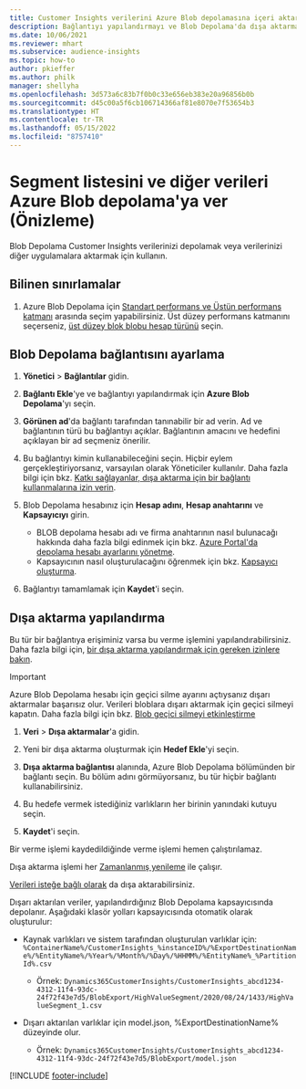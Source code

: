 ```yaml
---
title: Customer Insights verilerini Azure Blob depolamasına içeri aktarma
description: Bağlantıyı yapılandırmayı ve Blob Depolama'da dışa aktarmayı öğrenin.
ms.date: 10/06/2021
ms.reviewer: mhart
ms.subservice: audience-insights
ms.topic: how-to
author: pkieffer
ms.author: philk
manager: shellyha
ms.openlocfilehash: 3d573a6c83b7f0b0c33e656eb383e20a96856b0b
ms.sourcegitcommit: d45c00a5f6cb106714366af81e8070e7f53654b3
ms.translationtype: HT
ms.contentlocale: tr-TR
ms.lasthandoff: 05/15/2022
ms.locfileid: "8757410"
---
```

# <a name="export-segment-list-and-other-data-to-azure-blob-storage-preview"></a>Segment listesini ve diğer verileri Azure Blob depolama'ya ver (Önizleme)

Blob Depolama Customer Insights verilerinizi depolamak veya verilerinizi diğer uygulamalara aktarmak için kullanın.

## <a name="known-limitations"></a>Bilinen sınırlamalar

1. Azure Blob Depolama için [Standart performans ve Üstün performans katmanı](/azure/storage/blobs/storage-blob-performance-tiers) arasında seçim yapabilirsiniz. Üst düzey performans katmanını seçerseniz, [üst düzey blok blobu hesap türünü](/azure/storage/common/storage-account-overview#types-of-storage-accounts) seçin.

## <a name="set-up-the-connection-to-blob-storage"></a>Blob Depolama bağlantısını ayarlama

1. **Yönetici** > **Bağlantılar** gidin.

1. **Bağlantı Ekle**'ye ve bağlantıyı yapılandırmak için **Azure Blob Depolama**'yı seçin.

1. **Görünen ad**'da bağlantı tarafından tanınabilir bir ad verin. Ad ve bağlantının türü bu bağlantıyı açıklar. Bağlantının amacını ve hedefini açıklayan bir ad seçmeniz önerilir.

1. Bu bağlantıyı kimin kullanabileceğini seçin. Hiçbir eylem gerçekleştiriyorsanız, varsayılan olarak Yöneticiler kullanılır. Daha fazla bilgi için bkz. [Katkı sağlayanlar, dışa aktarma için bir bağlantı kullanmalarına izin verin](connections.md#allow-contributors-to-use-a-connection-for-exports).

1. Blob Depolama hesabınız için **Hesap adını**, **Hesap anahtarını** ve **Kapsayıcıyı** girin.
    - BLOB depolama hesabı adı ve firma anahtarının nasıl bulunacağı hakkında daha fazla bilgi edinmek için bkz. [Azure Portal'da depolama hesabı ayarlarını yönetme](/azure/storage/common/storage-account-manage).
    - Kapsayıcının nasıl oluşturulacağını öğrenmek için bkz. [Kapsayıcı oluşturma](/azure/storage/blobs/storage-quickstart-blobs-portal#create-a-container).

1. Bağlantıyı tamamlamak için **Kaydet**'i seçin. 

## <a name="configure-an-export"></a>Dışa aktarma yapılandırma

Bu tür bir bağlantıya erişiminiz varsa bu verme işlemini yapılandırabilirsiniz. Daha fazla bilgi için, [bir dışa aktarma yapılandırmak için gereken izinlere bakın](export-destinations.md#set-up-a-new-export).

> [!IMPORTANT]
> Azure Blob Depolama hesabı için geçici silme ayarını açtıysanız dışarı aktarmalar başarısız olur. Verileri bloblara dışarı aktarmak için geçici silmeyi kapatın. Daha fazla bilgi için bkz. [Blob geçici silmeyi etkinleştirme](/azure/storage/blobs/soft-delete-blob-enable)

1. **Veri** > **Dışa aktarmalar**'a gidin.

1. Yeni bir dışa aktarma oluşturmak için **Hedef Ekle**'yi seçin.

1. **Dışa aktarma bağlantısı** alanında, Azure Blob Depolama bölümünden bir bağlantı seçin. Bu bölüm adını görmüyorsanız, bu tür hiçbir bağlantı kullanabilirsiniz.

1. Bu hedefe vermek istediğiniz varlıkların her birinin yanındaki kutuyu seçin.

1. **Kaydet**'i seçin.

Bir verme işlemi kaydedildiğinde verme işlemi hemen çalıştırılamaz.

Dışa aktarma işlemi her [Zamanlanmış yenileme](system.md#schedule-tab) ile çalışır.     

[Verileri isteğe bağlı olarak](export-destinations.md#run-exports-on-demand) da dışa aktarabilirsiniz. 

Dışarı aktarılan veriler, yapılandırdığınız Blob Depolama kapsayıcısında depolanır. Aşağıdaki klasör yolları kapsayıcısında otomatik olarak oluşturulur:

- Kaynak varlıkları ve sistem tarafından oluşturulan varlıklar için:   
  `%ContainerName%/CustomerInsights_%instanceID%/%ExportDestinationName%/%EntityName%/%Year%/%Month%/%Day%/%HHMM%/%EntityName%_%PartitionId%.csv`  
  - Örnek: `Dynamics365CustomerInsights/CustomerInsights_abcd1234-4312-11f4-93dc-24f72f43e7d5/BlobExport/HighValueSegment/2020/08/24/1433/HighValueSegment_1.csv`
 
- Dışarı aktarılan varlıklar için model.json, %ExportDestinationName% düzeyinde olur.  
  - Örnek: `Dynamics365CustomerInsights/CustomerInsights_abcd1234-4312-11f4-93dc-24f72f43e7d5/BlobExport/model.json`

[!INCLUDE [footer-include](includes/footer-banner.md)]

